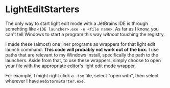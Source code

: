# LightEditStarters
The only way to start light edit mode with a JetBrains IDE is through somehting like `<IDE launcher>.exe -e <file name>`. As far as I know, 
you can't tell Windows to start a program this way *without* touching the registry. 

I made these (almost) one liner programs as wrappers for that light edit launch command. **This code will probably not work out of the box.**
I use paths that are relevant to my Windows install, specifically the path to the launchers. Aside from that, to use these wrappers, simply choose to open
your file with the appropriate editor's light edit mode wrapper. 

For example, I might right click a `.tsx` file, select "open with", then select wherever I have `WebStormStarter.exe`.
